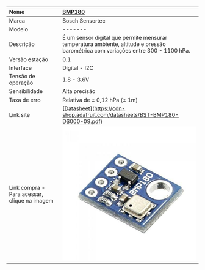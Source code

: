 | Nome | [BMP180](https://drive.google.com/file/d/0B3xnhlFLgV3Ra2V0OUQ3UlR4azQ/view?usp=sharing) |
| :--- | :--- |
| Marca | Bosch Sensortec |
| Modelo | ------- |
| Descrição | É um sensor digital que permite mensurar temperatura ambiente, altitude e pressão barométrica com variações entre 300 - 1100 hPa. |
| Versão estação | 0.1 |
| Interface | Digital - I2C |
| Tensão de operação | 1.8 - 3.6V |
| Sensibilidade | Alta precisão |
| Taxa de erro | Relativa de ± 0,12 hPa \(± 1m\) |
| Link site | [[Datasheet](https://pt.scribd.com/document/330114210/Rohm-Co-Ltd-Bh1750-datasheet)](https://cdn-shop.adafruit.com/datasheets/BST-BMP180-DS000-09.pdf) |
| Link compra - Para acessar, clique na imagem | [![](/assets/bmp180.jpg)](https://drive.google.com/file/d/0B3xnhlFLgV3Ra2V0OUQ3UlR4azQ/view?usp=sharing) |




